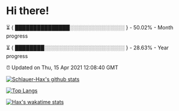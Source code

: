 # Hi there!

⏳ { ███████████████░░░░░░░░░░░░░░░ } - 50.02% - Month progress

⏳ { ████████░░░░░░░░░░░░░░░░░░░░░░ } - 28.63% - Year progress

⏰ Updated on Thu, 15 Apr 2021 12:08:40 GMT


[![Schlauer-Hax's github stats](https://github-readme-stats.vercel.app/api?username=Schlauer-Hax&show_icons=true&theme=dark&count_private=true)](https://github.com/Schlauer-Hax)


[![Top Langs](https://github-readme-stats.vercel.app/api/top-langs/?username=Schlauer-Hax&layout=compact&theme=dark)](https://github.com/Schlauer-Hax?tab=repositories)


[![Hax's wakatime stats](https://github-readme-stats.vercel.app/api/wakatime?username=Hax&theme=dark)](https://wakatime.com/@Hax)

